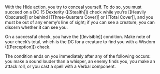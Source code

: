 With the Hide action, you try to conceal yourself. To do so, you must succeed on a DC 15 Dexterity ([[Stealth]]) check while you’re [[Heavily Obscured]] or behind [[Three-Quarters Cover]] or [[Total Cover]], and you must be out of any enemy’s line of sight; if you can see a creature, you can discern whether it can see you.

On a successful check, you have the [[Invisible]] condition. Make note of your check’s total, which is the DC for a creature to find you with a Wisdom ([[Perception]]) check.

The condition ends on you immediately after any of the following occurs: you make a sound louder than a whisper, an enemy finds you, you make an attack roll, or you cast a spell with a Verbal component.